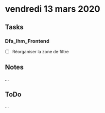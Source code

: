 # vendredi 13 mars 2020

## Tasks

### Dfa_Ihm_Frontend

- [ ] Réorganiser la zone de filtre

## Notes

...

## ToDo

...
